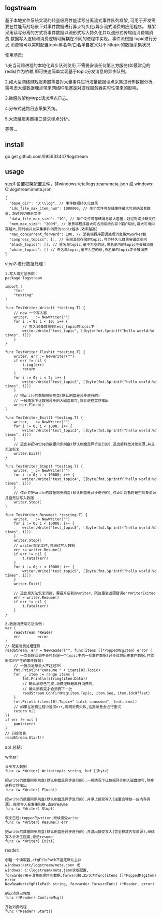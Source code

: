 ## logstream
基于本地文件系统实现的轻量级高性能读写分离流式事件队列框架, 可用于开发需要在性能苛刻场景下对事件数据进行异步持久化/异步流式消费的应用程序。
框架采用读写分离的方式将事件数据以流形式写入持久化并以流形式传输给消费端消费,数据写入逻辑和消费逻辑可解耦在不同的进程中实现。事件流根据
topic进行分发,消费端可以实时配置topic黑名单/白名单自定义对不同topic的数据采集状况.

使用场景:

1.充当可跨进程的本地化异步队列使用,不需要安装任何第三方服务(如最常见的redis)作为依赖,即可快速简单实现基于topic分发消息的异步队列。

2.如大型网络游戏服务器需要对大量事件进行海量数据埋点采集进行BI数据分析,需考虑大量数据埋点带来网络IO阻塞是对游戏服务器实时性带来的影响。

3.微服务架构中rpc请求埋点日志。

4.分布式链路日志采集系统。

5.大流量服务器接口请求埋点分析。

等等...

## install
go get github.com/995933447/logstream

## usage

step1:设置框架配置文件，非windows:/etc/logstream/meta.json 或 windows: C:\logstream\meta.json
````
{
  "base_dir": "D:\\log", // 事件数据持久化目录
  "idx_file_max_item_num": 1000000, // 单个文件可存储事件最大可容纳消息数量，超过则切换新文件
  "data_file_max_size": "1G", // 单个文件可存储消息最大容量，超过则切换新文件
  "mem_max_size": "200M", // 消费端程序最大可占用系统内存(保护系统,最大可用内存越大,同时被并发采集事件消费的topic越多,效率越高)
  "max_concurrent_forward": 100, // 消费端程序回调处理消息最大worker数
  "compress_topics": [], // 压缩消息存储的topic,可节持久化目录省磁盘空间
  "black_topics": [], // 黑名单topic,值不为空的话,黑名单内的topic不会被消费
  "white_topics": [] // 白名单topic,值不为空的话,白名单的topic才会被消费
}
````

step2:进行数据处理：
````
1.写入端方法示例：
package logstream

import (
	"fmt"
	"testing"
)

func TestWriter_Write(t *testing.T) {
    // new 一个写入器
	writer, _ := NewWriter("")
	for i := 0; i < 10; i++ {
	    // 写入10条数据到test_topic的topic下
		writer.Write("test_topic", []byte(fmt.Sprintf("hello world:%d times", i)))
	}
}

func TestWriter_Flush(t *testing.T) {
	writer, err := NewWriter("")
	if err != nil {
		t.Log(err)
		return
	}
	for i := 0; i < 2; i++ {
		writer.Write("test_topic2", []byte(fmt.Sprintf("hello world:%d times", i)))
	}
	// 把write的数据同步刷盘(默认刷盘是异步进行的)
	// 一般情况下让数据异步刷入磁盘即可,除非进程突然推出
	writer.Flush()
}

func TestWriter_Exit(t *testing.T) {
	writer, _ := NewWriter("")
	for i := 0; i < 1000; i++ {
		writer.Write("test_topic3", []byte(fmt.Sprintf("hello world:%d times", i)))
	}
	// 退出并把write的数据同步刷盘(默认刷盘是异步进行的),退出后释放对象资源,并且无法恢复
	writer.Exit()
}

func TestWriter_Stop(t *testing.T) {
	writer, _ := NewWriter("")
	for i := 0; i < 10000; i++ {
		writer.Write("test_topic4", []byte(fmt.Sprintf("hello world:%d times", i)))
	}
	// 停止并把write的数据同步刷盘(默认刷盘是异步进行的),停止后将暂时是否对象资源并且无法写入数据
	writer.Stop()
}

func TestWriter_Resume(t *testing.T) {
	writer, _ := NewWriter("")
	for i := 0; i < 10000; i++ {
		writer.Write("test_topic5", []byte(fmt.Sprintf("hello world:%d times", i)))
	}
	writer.Stop()
	// writer恢复工作,可继续写入数据
	err := writer.Resume()
	if err != nil {
		t.Fatal(err)
	}
	for i := 0; i < 10000; i++ {
		writer.Write("test_topic5", []byte(fmt.Sprintf("hello world:%d times", i)))
	}
	writer.Exit()
	
	// 退出后无法恢复消费，需要开启新的writer，所这里会返回错误errWriterExited
	err = writer.Resume()
	if err != nil {
		t.Fatal(err)
	}
}

````
````
2.数据消费端方法示例：
var (
	readStream *Reader
	err        error
)
// 配置消费处理逻辑
readStream, err = NewReader("", func(items []*PoppedMsgItem) error {
	// 一次处理回调中会只处理一个topic中的一批事件数据(异步读取历史事件数据,并监听实时产生的事件数据)
	// 一批次消息最大不超过2M
	fmt.Println("consume " + items[0].Topic)
	for _, item := range items {
		fmt.Println(string(item.Data))
		// 确认消息已完成,消费逻辑是串行消费的,
		// 确认消费完才会消费下一批
		readStream.ConfirmMsg(item.Topic, item.Seq, item.IdxOffset)
	}
	fmt.Println(items[0].Topic+" batch consumed", len(items))
	// 如果在消费过程中返回err,说明消费失败,这批消息会进行重试
	return nil
})
if err != nil {
	panic(err)
}
// 开始消费
readStream.Start()
````

api 总结:

writer: 
````
异步写入数据
func (w *Writer) Write(topic string, buf []byte)

把write的数据同步刷盘(默认刷盘是异步进行的),一般情况下让数据异步刷入磁盘即可,除非进程突然推出
func (w *Writer) Flush()

把write的数据同步刷盘(默认刷盘是异步进行的),并停止接受写入(这里会释放一些内存资源),继续写入会发生阻塞,直到resume
func (w *Writer) Stop()

恢复已经stopped的writer,继续接受write
func (w *Writer) Resume() err

把write的数据同步刷盘(默认刷盘是异步进行的),并退出接受写入(完全释放内存资源),继续写入会发生阻塞,无法resume
func (w *Writer) Exit() 
````
reader:
````
创建一个读取器,cfgFilePath不指定默认去非
windows:/etc/logstream/meta.json 或 
windows: C:\logstream\meta.json读取配置,
forwarder用于消费处理时间数据,forward接口定义为func(items []*PoppedMsgItem) error
NewReader(cfgFilePath string, forwarder ForwardFunc) (*Reader, error)

确认消息已完成
func (*Reader) ConfirmMsg()

开始消费线程
func (*Reader) Start()
````